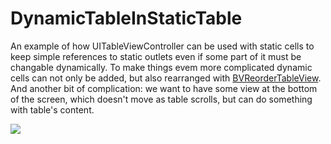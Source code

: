 # DynamicTableInStaticTable
An example of how UITableViewController can be used with static cells to keep simple references to static outlets  even if some part of it must be changable dynamically.
To make things evem more complicated dynamic cells can not only be added, but also rearranged with [BVReorderTableView](https://github.com/bvogelzang/BVReorderTableView).
And another bit of complication: we want to have some view at the bottom of the screen, which doesn't move as table scrolls, but can do something with table's content.

![](Demo/SemiStaticTableViewDemo)

